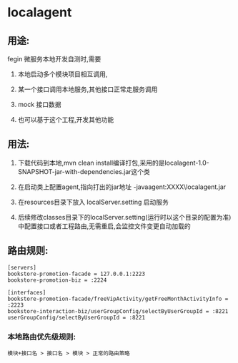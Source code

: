 # localagent
## 用途:

  fegin 微服务本地开发自测时,需要

1. 本地启动多个模块项目相互调用,

2. 某一个接口调用本地服务,其他接口正常走服务调用

3. mock 接口数据
4. 也可以基于这个工程,开发其他功能

## 用法:

1. 下载代码到本地,mvn clean install编译打包,采用的是localagent-1.0-SNAPSHOT-jar-with-dependencies.jar这个类

2. 在启动类上配置agent,指向打出的jar地址  -javaagent:XXXX\localagent.jar

3. 在resources目录下放入 localServer.setting
启动服务

4. 后续修改classes目录下的localServer.setting(运行时以这个目录的配置为准) 中配置接口或者工程路由,无需重启,会监控文件变更自动加载的


## 路由规则:
```
[servers]
bookstore-promotion-facade = 127.0.0.1:2223
bookstore-promotion-biz = :2224

[interfaces]
bookstore-promotion-facade/freeVipActivity/getFreeMonthActivityInfo = :2223
bookstore-interaction-biz/userGroupConfig/selectByUserGroupId = :8221
userGroupConfig/selectByUserGroupId = :8221
```

### 本地路由优先级规则:
	模块+接口名 > 接口名 > 模块 > 正常的路由策略
